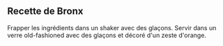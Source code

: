 ## Recette de Bronx

Frapper les ingrédients dans un shaker avec des glaçons.
Servir dans un verre old-fashioned avec des glaçons et décoré d'un zeste d'orange.


